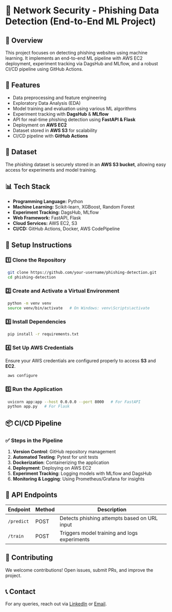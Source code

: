 # 🔐 Network Security - Phishing Data Detection (End-to-End ML Project)

## 🚀 Overview
This project focuses on detecting phishing websites using machine learning. It implements an end-to-end ML pipeline with AWS EC2 deployment, experiment tracking via DagsHub and MLflow, and a robust CI/CD pipeline using GitHub Actions.

## 📌 Features
- Data preprocessing and feature engineering
- Exploratory Data Analysis (EDA)
- Model training and evaluation using various ML algorithms
- Experiment tracking with **DagsHub** & **MLflow**
- API for real-time phishing detection using **FastAPI & Flask**
- Deployment on **AWS EC2**
- Dataset stored in **AWS S3** for scalability
- CI/CD pipeline with **GitHub Actions**

## 📁 Dataset
The phishing dataset is securely stored in an **AWS S3 bucket**, allowing easy access for experiments and model training.

## 📊 Tech Stack
- **Programming Language:** Python
- **Machine Learning:** Scikit-learn, XGBoost, Random Forest
- **Experiment Tracking:** DagsHub, MLflow
- **Web Framework:** FastAPI, Flask
- **Cloud Services:** AWS EC2, S3
- **CI/CD:** GitHub Actions, Docker, AWS CodePipeline

## 🔧 Setup Instructions
### 1️⃣ Clone the Repository
```sh
 git clone https://github.com/your-username/phishing-detection.git
 cd phishing-detection
```
### 2️⃣ Create and Activate a Virtual Environment
```sh
 python -m venv venv
 source venv/bin/activate   # On Windows: venv\Scripts\activate
```
### 3️⃣ Install Dependencies
```sh
 pip install -r requirements.txt
```
### 4️⃣ Set Up AWS Credentials
Ensure your AWS credentials are configured properly to access **S3** and **EC2**.
```sh
 aws configure
```

### 5️⃣ Run the Application
```sh
 uvicorn app:app --host 0.0.0.0 --port 8000   # For FastAPI
 python app.py   # For Flask
```

## 📦 CI/CD Pipeline
### ✅ Steps in the Pipeline
1. **Version Control**: GitHub repository management
2. **Automated Testing**: Pytest for unit tests
3. **Dockerization**: Containerizing the application
4. **Deployment**: Deploying on AWS EC2
5. **Experiment Tracking**: Logging models with MLflow and DagsHub
6. **Monitoring & Logging**: Using Prometheus/Grafana for insights

## 🎯 API Endpoints
| Endpoint | Method | Description |
|----------|--------|-------------|
| `/predict` | POST | Detects phishing attempts based on URL input |
| `/train` | POST | Triggers model training and logs experiments |

## 🤝 Contributing
We welcome contributions! Open issues, submit PRs, and improve the project.

## 📞 Contact
For any queries, reach out via [LinkedIn](https://www.linkedin.com/in/soumyajit-bhandary-20b348254/) or [Email](mailto:soumyajitbhandary9@gmail.com).
